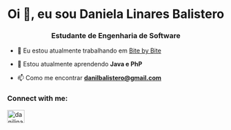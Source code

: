 <h1 align="center">Oi 👋, eu sou Daniela Linares Balistero</h1>
<h3 align="center">Estudante de Engenharia de Software</h3>

- 🔭 Eu estou atualmente trabalhando em [Bite by Bite](https://sites.google.com/edu.unifil.br/bitebybite/p%C3%A1gina-inicial?pli=1)

- 🌱 Estou atualmente aprendendo **Java e PhP**

- 📫 Como me encontrar **danilbalistero@gmail.com**

<h3 align="left">Connect with me:</h3>
<p align="left">
<a href="https://instagram.com/danilinares__" target="blank"><img align="center" src="https://raw.githubusercontent.com/rahuldkjain/github-profile-readme-generator/master/src/images/icons/Social/instagram.svg" alt="danilinares__" height="30" width="40" /></a>

</p>
